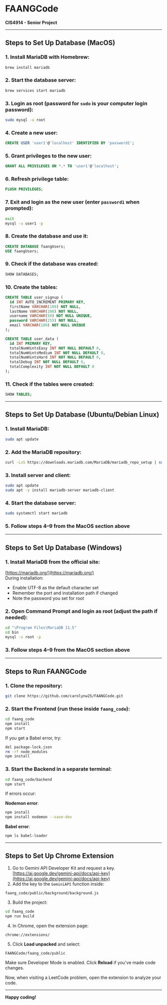 # FAANGCode  
**CIS4914 - Senior Project**

---

## Steps to Set Up Database (MacOS)

### 1. Install MariaDB with Homebrew:
```bash
brew install mariadb
```

### 2. Start the database server:
```bash
brew services start mariadb
```

### 3. Login as root (password for `sudo` is your computer login password):
```bash
sudo mysql -u root
```

### 4. Create a new user:
```sql
CREATE USER 'user1'@'localhost' IDENTIFIED BY 'password1';
```

### 5. Grant privileges to the new user:
```sql
GRANT ALL PRIVILEGES ON *.* TO 'user1'@'localhost';
```

### 6. Refresh privilege table:
```sql
FLUSH PRIVILEGES;
```

### 7. Exit and login as the new user (enter `password1` when prompted):
```bash
exit
mysql -u user1 -p
```

### 8. Create the database and use it:
```sql
CREATE DATABASE faangUsers;
USE faangUsers;
```

### 9. Check if the database was created:
```sql
SHOW DATABASES;
```

### 10. Create the tables:
```sql
CREATE TABLE user_signup (
  id INT AUTO_INCREMENT PRIMARY KEY,
  firstName VARCHAR(100) NOT NULL,
  lastName VARCHAR(100) NOT NULL,
  username VARCHAR(50) NOT NULL UNIQUE,
  password VARCHAR(255) NOT NULL,
  email VARCHAR(100) NOT NULL UNIQUE
);

CREATE TABLE user_data (
  id INT PRIMARY KEY,
  totalNumHintsEasy INT NOT NULL DEFAULT 0,
  totalNumHintsMedium INT NOT NULL DEFAULT 0,
  totalNumHintsHard INT NOT NULL DEFAULT 0,
  totalDebug INT NOT NULL DEFAULT 0,
  totalComplexity INT NOT NULL DEFAULT 0
);
```

### 11. Check if the tables were created:
```sql
SHOW TABLES;
```

---

## Steps to Set Up Database (Ubuntu/Debian Linux)

### 1. Install MariaDB:
```bash
sudo apt update
```

### 2. Add the MariaDB repository:
```bash
curl -LsS https://downloads.mariadb.com/MariaDB/mariadb_repo_setup | sudo bash -s -- --mariadb-server-version=11.5.2
```

### 3. Install server and client:
```bash
sudo apt update
sudo apt -y install mariadb-server mariadb-client
```

### 4. Start the database server:
```bash
sudo systemctl start mariadb
```

### 5. Follow steps 4–9 from the MacOS section above

---

## Steps to Set Up Database (Windows)

### 1. Install MariaDB from the official site:  
[https://mariadb.org/](https://mariadb.org/)  
During installation:  
- Enable UTF-8 as the default character set  
- Remember the port and installation path if changed  
- Note the password you set for root

### 2. Open Command Prompt and login as root (adjust the path if needed):
```cmd
cd "\Program Files\MariaDB 11.5"
cd bin
mysql -u root -p
```

### 3. Follow steps 4–9 from the MacOS section above

---

## Steps to Run FAANGCode

### 1. Clone the repository:
```bash
git clone https://github.com/carolynw25/FAANGCode.git
```

### 2. Start the Frontend (run these inside `faang_code`):
```bash
cd faang_code
npm install
npm start
```

If you get a Babel error, try:
```bash
del package-lock.json
rm -rf node_modules
npm install
```

### 3. Start the Backend in a separate terminal:
```bash
cd faang_code/backend
npm start
```

If errors occur:

**Nodemon error**:
```bash
npm install
npm install nodemon --save-dev
```

**Babel error**:
```bash
npm ls babel-loader
```

---

## Steps to Set Up Chrome Extension

1. Go to Gemini API Developer Kit and request a key.
[https://ai.google.dev/gemini-api/docs/api-key](https://ai.google.dev/gemini-api/docs/api-key) 
2. Add the key to the `GeminiAPI` function inside:
```
faang_code/public/background/background.js
```

3. Build the project:
```bash
cd faang_code
npm run build
```

4. In Chrome, open the extension page:
```
chrome://extensions/
```

5. Click **Load unpacked** and select:
```
FAANGCode/faang_code/public
```

Make sure Developer Mode is enabled. Click **Reload** if you've made code changes.

Now, when visiting a LeetCode problem, open the extension to analyze your code.

---

**Happy coding!**

